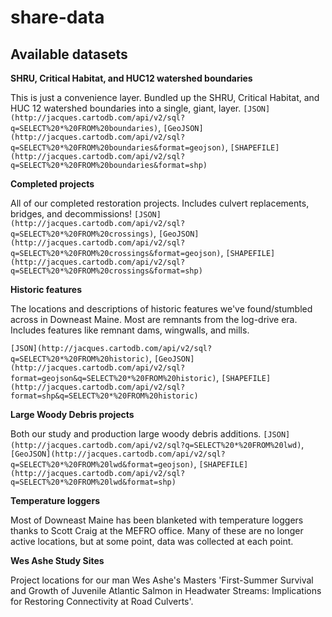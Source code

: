 share-data
==========

Available datasets
------------------

**SHRU, Critical Habitat, and HUC12 watershed boundaries**

This is just a convenience layer. Bundled up the SHRU, Critical Habitat, and HUC 12 watershed boundaries into a single, giant, layer. `[JSON](http://jacques.cartodb.com/api/v2/sql?q=SELECT%20*%20FROM%20boundaries)`, `[GeoJSON](http://jacques.cartodb.com/api/v2/sql?q=SELECT%20*%20FROM%20boundaries&format=geojson)`, `[SHAPEFILE](http://jacques.cartodb.com/api/v2/sql?q=SELECT%20*%20FROM%20boundaries&format=shp)`

**Completed projects**

All of our completed restoration projects. Includes culvert replacements, bridges, and decommissions! `[JSON](http://jacques.cartodb.com/api/v2/sql?q=SELECT%20*%20FROM%20crossings)`, `[GeoJSON](http://jacques.cartodb.com/api/v2/sql?q=SELECT%20*%20FROM%20crossings&format=geojson)`, `[SHAPEFILE](http://jacques.cartodb.com/api/v2/sql?q=SELECT%20*%20FROM%20crossings&format=shp)`

**Historic features**

The locations and descriptions of historic features we've found/stumbled across in Downeast Maine. Most are remnants from the log-drive era. Includes features like remnant dams, wingwalls, and mills.

`[JSON](http://jacques.cartodb.com/api/v2/sql?q=SELECT%20*%20FROM%20historic)`, `[GeoJSON](http://jacques.cartodb.com/api/v2/sql?format=geojson&q=SELECT%20*%20FROM%20historic)`, `[SHAPEFILE](http://jacques.cartodb.com/api/v2/sql?format=shp&q=SELECT%20*%20FROM%20historic)`

**Large Woody Debris projects**

Both our study and production large woody debris additions. `[JSON](http://jacques.cartodb.com/api/v2/sql?q=SELECT%20*%20FROM%20lwd)`, `[GeoJSON](http://jacques.cartodb.com/api/v2/sql?q=SELECT%20*%20FROM%20lwd&format=geojson)`, `[SHAPEFILE](http://jacques.cartodb.com/api/v2/sql?q=SELECT%20*%20FROM%20lwd&format=shp)`

**Temperature loggers**

Most of Downeast Maine has been blanketed with temperature loggers thanks to Scott Craig at the MEFRO office. Many of these are no longer active locations, but at some point, data was collected at each point.

**Wes Ashe Study Sites**

Project locations for our man Wes Ashe's Masters 'First-Summer Survival and Growth of Juvenile Atlantic Salmon in Headwater Streams: Implications for Restoring Connectivity at Road Culverts'.
